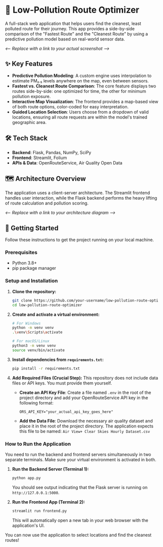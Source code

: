 

# 🍃 Low-Pollution Route Optimizer

A full-stack web application that helps users find the cleanest, least polluted route for their journey. This app provides a side-by-side comparison of the "Fastest Route" and the "Cleanest Route" by using a predictive pollution model based on real-world sensor data.

  
*\<-- Replace with a link to your actual screenshot --\>*

## ✨ Key Features

  * **Predictive Pollution Modeling**: A custom engine uses interpolation to estimate PM₂.₅ levels anywhere on the map, even between sensors.
  * **Fastest vs. Cleanest Route Comparison**: The core feature displays two routes side-by-side: one optimized for time, the other for minimum pollution exposure.
  * **Interactive Map Visualization**: The frontend provides a map-based view of both route options, color-coded for easy interpretation.
  * **Guided Location Selection**: Users choose from a dropdown of valid locations, ensuring all route requests are within the model's trained geographic area.

## 🛠️ Tech Stack

  * **Backend**: Flask, Pandas, NumPy, SciPy
  * **Frontend**: Streamlit, Folium
  * **APIs & Data**: OpenRouteService, Air Quality Open Data

## 🗺️ Architecture Overview

The application uses a client-server architecture. The Streamlit frontend handles user interaction, while the Flask backend performs the heavy lifting of route calculation and pollution scoring.

  
*\<-- Replace with a link to your architecture diagram --\>*

## 🚀 Getting Started

Follow these instructions to get the project running on your local machine.

### Prerequisites

  * Python 3.8+
  * pip package manager

### Setup and Installation

1.  **Clone the repository:**

    ```bash
    git clone https://github.com/your-username/low-pollution-route-optimizer.git
    cd low-pollution-route-optimizer
    ```

2.  **Create and activate a virtual environment:**

    ```bash
    # For Windows
    python -m venv venv
    .\venv\Scripts\activate

    # For macOS/Linux
    python3 -m venv venv
    source venv/bin/activate
    ```

3.  **Install dependencies from `requirements.txt`:**

    ```bash
    pip install -r requirements.txt
    ```

4.  **Add Required Files (Crucial Step):**
    This repository does not include data files or API keys. You must provide them yourself.

      * **Create an API Key File**:
        Create a file named `.env` in the root of the project directory and add your OpenRouteService API key in the following format:

        ```
        ORS_API_KEY="your_actual_api_key_goes_here"
        ```

      * **Add the Data File**:
        Download the necessary air quality dataset and place it in the root of the project directory. The application expects this file to be named:
        `Air View+ Clear Skies Hourly Dataset.csv`

### How to Run the Application

You need to run the backend and frontend servers simultaneously in two separate terminals. Make sure your virtual environment is activated in both.

1.  **Run the Backend Server (Terminal 1):**

    ```bash
    python app.py
    ```

    You should see output indicating that the Flask server is running on `http://127.0.0.1:5000`.

2.  **Run the Frontend App (Terminal 2):**

    ```bash
    streamlit run frontend.py
    ```

    This will automatically open a new tab in your web browser with the application's UI.

You can now use the application to select locations and find the cleanest routes\!

